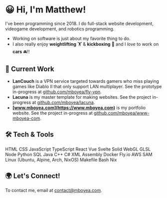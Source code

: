 # 😀 Hi, I'm Matthew!

I've been programming since 2018. I do full-stack website development, videogame development, and robotics programming.

- Working on software is just about my favorite thing to do.
- I also really enjoy **weightlifting** 🏋️ & **kickboxing** 🥊 and I *love* to work on **cars** 🚘!!

## 🔭 Current Work

- **LanCouch** is a VPN service targeted towards gamers who miss playing games like Diablo II that only support LAN multiplayer. See the prototype in-progress at [github.com/mboyea/fly-vpn](https://github.com/mboyea/fly-vpn).
- **Lacuna** is my master template for making websites. See the project in-progress at [github.com/mboyea/lacuna](https://github.com/mboyea/lacuna).
- **[www.mboyea.com](https://www.mboyea.com)** is my portfolio website. See the project in-progress at [github.com/mboyea/www-mboyea-com](https://github.com/mboyea/www-mboyea-com).

## 🛠 Tech & Tools

HTML
CSS
JavaScript
TypeScript
React
Vue
Svelte
Solid
WebGL
GLSL
Node
Python
SQL
Java
C++
C#
XML
Assembly
Docker
Fly.io
AWS SAM
Linux (Ubuntu, Alpine, Arch, NixOS)
Makefile
Bash
Nix

## 🌍 Let's Connect!

To contact me, email at [contact@mboyea.com](mailto:contact@mboyea.com).
